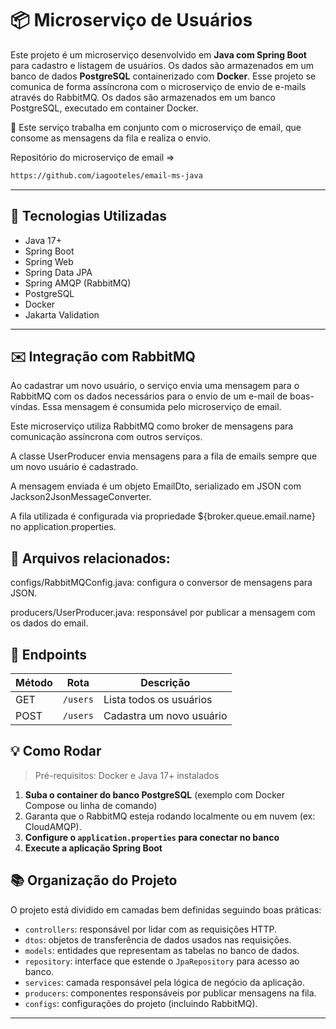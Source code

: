 # 📦 Microserviço de Usuários

Este projeto é um microserviço desenvolvido em **Java com Spring Boot** para cadastro e listagem de usuários. Os dados são armazenados em um banco de dados **PostgreSQL** containerizado com **Docker**. Esse projeto se comunica de forma assíncrona com o microserviço de envio de e-mails através do RabbitMQ. Os dados são armazenados em um banco PostgreSQL, executado em container Docker.

📧 Este serviço trabalha em conjunto com o microserviço de email, que consome as mensagens da fila e realiza o envio.

Repositório do microserviço de email =>

```bash
https://github.com/iagooteles/email-ms-java
```

---

## 🚀 Tecnologias Utilizadas

- Java 17+
- Spring Boot
- Spring Web
- Spring Data JPA
- Spring AMQP (RabbitMQ)
- PostgreSQL
- Docker
- Jakarta Validation

---

## ✉️ Integração com RabbitMQ

Ao cadastrar um novo usuário, o serviço envia uma mensagem para o RabbitMQ com os dados necessários para o envio de um e-mail de boas-vindas. Essa mensagem é consumida pelo microserviço de email.

Este microserviço utiliza RabbitMQ como broker de mensagens para comunicação assíncrona com outros serviços.

A classe UserProducer envia mensagens para a fila de emails sempre que um novo usuário é cadastrado.

A mensagem enviada é um objeto EmailDto, serializado em JSON com Jackson2JsonMessageConverter.

A fila utilizada é configurada via propriedade ${broker.queue.email.name} no application.properties.

## 📁 Arquivos relacionados:

configs/RabbitMQConfig.java: configura o conversor de mensagens para JSON.

producers/UserProducer.java: responsável por publicar a mensagem com os dados do email.

## 🔧 Endpoints

| Método | Rota      | Descrição                     |
|--------|-----------|-------------------------------|
| GET    | `/users`  | Lista todos os usuários       |
| POST   | `/users`  | Cadastra um novo usuário      |

## 💡 Como Rodar

> Pré-requisitos: Docker e Java 17+ instalados

1. **Suba o container do banco PostgreSQL** (exemplo com Docker Compose ou linha de comando)
2. Garanta que o RabbitMQ esteja rodando localmente ou em nuvem (ex: CloudAMQP).
3. **Configure o `application.properties` para conectar no banco**
4. **Execute a aplicação Spring Boot**

## 📚 Organização do Projeto

O projeto está dividido em camadas bem definidas seguindo boas práticas:

- `controllers`: responsável por lidar com as requisições HTTP.
- `dtos`: objetos de transferência de dados usados nas requisições.
- `models`: entidades que representam as tabelas no banco de dados.
- `repository`: interface que estende o `JpaRepository` para acesso ao banco.
- `services`: camada responsável pela lógica de negócio da aplicação.
- `producers`: componentes responsáveis por publicar mensagens na fila.
- `configs`: configurações do projeto (incluindo RabbitMQ).

---
